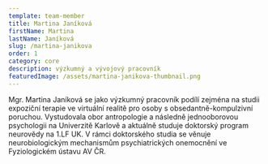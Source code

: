 ```yaml
---
template: team-member
title: Martina Janíková
firstName: Martina
lastName: Janíková
slug: /martina-janikova
order: 1
category: core
description: výzkumný a vývojový pracovník
featuredImage: /assets/martina-janikova-thumbnail.png
---
```


Mgr. Martina Janíková se jako výzkumný pracovník podílí zejména na studii expoziční terapie ve virtuální realitě pro osoby s obsedantně-kompulzivní poruchou. Vystudovala obor antropologie a následně jednooborovou psychologii na Univerzitě Karlově a aktuálně studuje doktorský program neurovědy na 1.LF UK. V rámci doktorského studia se věnuje neurobiologickým mechanismům psychiatrických onemocnění ve Fyziologickém ústavu AV ČR.

